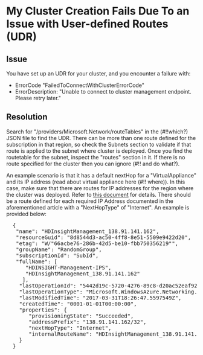 
# My Cluster Creation Fails Due To an Issue with User-defined Routes (UDR)

## Issue
You have set up an UDR for your cluster, and you encounter a failure with:
* ErrorCode "FailedToConnectWithClusterErrorCode"
* ErrorDescription: "Unable to connect to cluster management endpoint. Please retry later."

## Resolution
Search for "/providers/Microsoft.Network/routeTables" in the (#!!which?) JSON file to find the UDR. There can be more than one route defined for the subscription in that region, so check the Subnets section to validate if that route is applied to the subnet where cluster is deployed. Once you find the routetable for the subnet, inspect the "routes" section in it. If there is no route specified for the cluster then you can ignore (#!! and do what?).

An example scenario is that it has a default nextHop for a "VirtualAppliance" and its IP address (read about virtual appliance here (#!! where)). In this case, make sure that there are routes for IP addresses for the region where the cluster was deployed. Refer to [this document](https://docs.microsoft.com/en-us/azure/hdinsight/hdinsight-extend-hadoop-virtual-network#hdinsight-ip) for details. There should be a route defined for each required IP Address documented in the aforementioned article with a "NextHopType" of "Internet". An example is provided below:
<pre>
  {
   "name": "HDInsightManagement_138.91.141.162",
   "resourceGuid": "8d8544d3-ac50-4ff8-8e51-5509e9422d20",
   "etag": "W/"66acbe76-286b-42d5-be10-fbb750356219"",
   "groupName": "RandomGroup",
   "subscriptionId": "SubId",
   "fullName": [
      "HDINSIGHT-Management-IPS",
      "HDInsightManagement_138.91.141.162"
     ],
    "lastOperationId": "5442d19c-5720-4276-89c8-d20ac52eaf92",
    "lastOperationType": "Microsoft.WindowsAzure.Networking.Nrp.Frontend.Operations.Csm.PutRouteOperation",
    "lastModifiedTime": "2017-03-31T18:26:47.5597549Z",
    "createdTime": "0001-01-01T00:00:00",
    "properties": {
       "provisioningState": "Succeeded",
       "addressPrefix": "138.91.141.162/32",
       "nextHopType": "Internet",
       "internalRouteName": "HDInsightManagement_138.91.141.162"
    }
  }
</pre>


